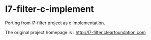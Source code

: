l7-filter-c-implement
=====================

Porting from l7-filter project as c implementation.

The original project homepage is : http://l7-filter.clearfoundation.com 
